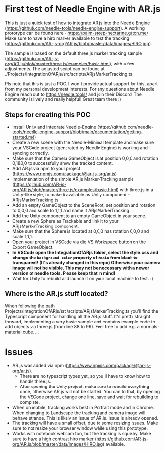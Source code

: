 # First test of Needle Engine with AR.js

This is just a quick test of how to integrate AR.js into the Needle Engine (https://github.com/needle-tools/needle-engine-support). A working prototype can be found here - https://palm-steep-nectarine.glitch.me/ Make sure to have a hiro marker available to test the tracking (https://github.com/AR-js-org/AR.js/blob/master/data/images/HIRO.jpg).

The sample is based on the default three.js marker tracking sample (https://github.com/AR-js-org/AR.js/blob/master/three.js/examples/basic.html), with a few adjustments. The adjusted script can be found at ./Projects/IntegrationOfARjs/src/scripts/ARjsMarkerTracking.ts 

Pls note that this is just a POC. I won't provide actual support for this, apart from my personal development interests. For any questions about Needle Engine reach out to https://needle.tools/ and join their Discord. The community is lively and really helpful! Great team there :)

## Steps for creating this POC

- Install Unity and integrate Needle-Engine (https://github.com/needle-tools/needle-engine-support/blob/main/documentation/getting-started.md)
- Create a new scene with the Needle-Minimal template and make sure your VSCode project (generated by Needle Engine) is working and syncing correctly.
- Make sure that the Camera GameObject is at position 0,0,0 and rotation 0,180,0 to successfully show the tracked content.
- Add AR.js via npm to your project (https://www.npmjs.com/package/@ar-js-org/ar.js)
- Implementation of the simple AR.js Marker-Tracking sample (https://github.com/AR-js-org/AR.js/blob/master/three.js/examples/basic.html) with three.js in a Unity-like style, to make it available as Unity component - ARjsMarkerTracking.ts
- Add an empty GameObject to the SceneRoot, set position and rotation to 0,0,0 and scale to 1,1,1 and name it ARjsMarkerTracking.
- Add the Unity component to an empty GameObject in your scene.
- Create a new Sphere as Trackable and link it to your ARjsMarkerTracking component.
- Make sure that the Sphere is located at 0,0,0 has rotation 0,0,0 and scale 1,1,1.
- Open your project in VSCode via die VS Workspace button on the Export GameObject.
- __In VSCode open the IntegrationOfARjs folder, select the style.css and change the ```background-color``` property of ```#main``` from black to transparent! (It's already changed in this repo) Otherwise your camera image will not be visible. This may not be necessary with a newer version of needle tools. Please keep that in mind!__
- Wait for Unity to rebuild and launch it on your local machine to test. :)

## Where is the AR.js stuff located?

When following the path  Projects/IntegrationOfARjs/src/scripts/ARjsMarkerTracking.ts you'll find the Typescript component for handling all the AR.js stuff. It's pretty straight forward, implementing a very basic sample and contains example code to add objects via three.js (from line 88 to 96). Feel free to add e.g. a normals-material cube, ...

# Issues

- AR.js was added via npm (https://www.npmjs.com/package/@ar-js-org/ar.js).
	- There are no typescript types yet, so you'll have to know how to handle three.js.
	- After opening the Unity project, make sure to rebuild everything once, otherwise AR.js will not be started. You can to that, by opening the VSCode project, change one line, save and wait for rebuilding to complete.
- When on mobile, tracking works best in Portrait mode and in Chrome. When changing to Landscape the tracking and camera image will behave strange. This is likely an issue of AR.js, issue is already opened.
- The tracking will have a small offset, due to some resizing issues. Make sure to not resize your browser window while using this prototype.
- Works with notebook webcam too, but the tracking is squishy. Make sure to have a high contrast hiro marker (https://github.com/AR-js-org/AR.js/blob/master/data/images/HIRO.jpg) available.
